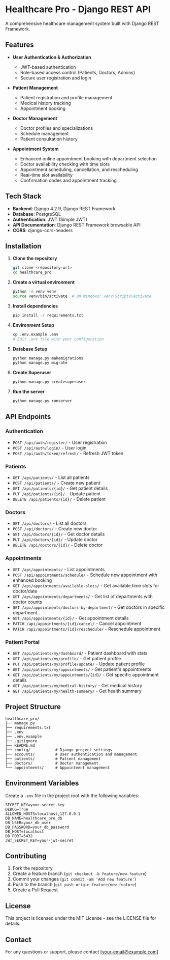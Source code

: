 # Healthcare Pro - Django REST API

A comprehensive healthcare management system built with Django REST Framework.

## Features

- **User Authentication & Authorization**
  - JWT-based authentication
  - Role-based access control (Patients, Doctors, Admins)
  - Secure user registration and login

- **Patient Management**
  - Patient registration and profile management
  - Medical history tracking
  - Appointment booking

- **Doctor Management**
  - Doctor profiles and specializations
  - Schedule management
  - Patient consultation history

- **Appointment System**
  - Enhanced online appointment booking with department selection
  - Doctor availability checking with time slots
  - Appointment scheduling, cancellation, and rescheduling
  - Real-time slot availability
  - Confirmation codes and appointment tracking

## Tech Stack

- **Backend**: Django 4.2.9, Django REST Framework
- **Database**: PostgreSQL
- **Authentication**: JWT (Simple JWT)
- **API Documentation**: Django REST Framework browsable API
- **CORS**: django-cors-headers

## Installation

1. **Clone the repository**
   ```bash
   git clone <repository-url>
   cd healthcare_pro
   ```

2. **Create a virtual environment**
   ```bash
   python -m venv venv
   source venv/bin/activate  # On Windows: venv\Scripts\activate
   ```

3. **Install dependencies**
   ```bash
   pip install -r requirements.txt
   ```

4. **Environment Setup**
   ```bash
   cp .env.example .env
   # Edit .env file with your configuration
   ```

5. **Database Setup**
   ```bash
   python manage.py makemigrations
   python manage.py migrate
   ```

6. **Create Superuser**
   ```bash
   python manage.py createsuperuser
   ```

7. **Run the server**
   ```bash
   python manage.py runserver
   ```

## API Endpoints

### Authentication
- `POST /api/auth/register/` - User registration
- `POST /api/auth/login/` - User login
- `POST /api/auth/token/refresh/` - Refresh JWT token

### Patients
- `GET /api/patients/` - List all patients
- `POST /api/patients/` - Create new patient
- `GET /api/patients/{id}/` - Get patient details
- `PUT /api/patients/{id}/` - Update patient
- `DELETE /api/patients/{id}/` - Delete patient

### Doctors
- `GET /api/doctors/` - List all doctors
- `POST /api/doctors/` - Create new doctor
- `GET /api/doctors/{id}/` - Get doctor details
- `PUT /api/doctors/{id}/` - Update doctor
- `DELETE /api/doctors/{id}/` - Delete doctor

### Appointments
- `GET /api/appointments/` - List appointments
- `POST /api/appointments/schedule/` - Schedule new appointment with enhanced booking
- `GET /api/appointments/available-slots/` - Get available time slots for doctor/date
- `GET /api/appointments/departments/` - Get list of departments with doctor counts
- `GET /api/appointments/doctors-by-department/` - Get doctors in specific department
- `GET /api/appointments/{id}/` - Get appointment details
- `PATCH /api/appointments/{id}/cancel/` - Cancel appointment
- `PATCH /api/appointments/{id}/reschedule/` - Reschedule appointment

### Patient Portal
- `GET /api/patients/my/dashboard/` - Patient dashboard with stats
- `GET /api/patients/my/profile/` - Get patient profile
- `PUT /api/patients/my/profile/update/` - Update patient profile
- `GET /api/patients/my/appointments/` - Get patient's appointments
- `GET /api/patients/my/appointments/{id}/` - Get specific appointment details
- `GET /api/patients/my/medical-history/` - Get medical history
- `GET /api/patients/my/health-summary/` - Get health summary

## Project Structure

```
healthcare_pro/
├── manage.py
├── requirements.txt
├── .env
├── .env.example
├── .gitignore
├── README.md
├── config/           # Django project settings
├── accounts/         # User authentication and management
├── patients/         # Patient management
├── doctors/          # Doctor management
└── appointments/     # Appointment management
```

## Environment Variables

Create a `.env` file in the project root with the following variables:

```env
SECRET_KEY=your-secret-key
DEBUG=True
ALLOWED_HOSTS=localhost,127.0.0.1
DB_NAME=healthcare_pro_db
DB_USER=your_db_user
DB_PASSWORD=your_db_password
DB_HOST=localhost
DB_PORT=5432
JWT_SECRET_KEY=your-jwt-secret
```

## Contributing

1. Fork the repository
2. Create a feature branch (`git checkout -b feature/new-feature`)
3. Commit your changes (`git commit -am 'Add new feature'`)
4. Push to the branch (`git push origin feature/new-feature`)
5. Create a Pull Request

## License

This project is licensed under the MIT License - see the LICENSE file for details.

## Contact

For any questions or support, please contact [your-email@example.com]